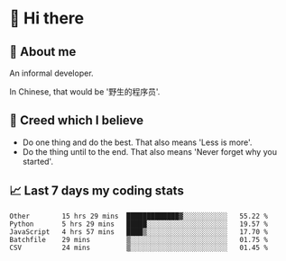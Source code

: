 # 👋 Hi there

## :speech_balloon: About me

An informal developer.

In Chinese, that would be '野生的程序员'.

## :see_no_evil: Creed which I believe

- Do one thing and do the best. That also means 'Less is more'.
- Do the thing until to the end. That also means 'Never forget why you started'.

## :chart_with_upwards_trend: Last 7 days my coding stats

<!--START_SECTION:waka-->
```text
Other        15 hrs 29 mins  █████████████▓░░░░░░░░░░░   55.22 % 
Python       5 hrs 29 mins   █████░░░░░░░░░░░░░░░░░░░░   19.57 % 
JavaScript   4 hrs 57 mins   ████▒░░░░░░░░░░░░░░░░░░░░   17.70 % 
Batchfile    29 mins         ▒░░░░░░░░░░░░░░░░░░░░░░░░   01.75 % 
CSV          24 mins         ▒░░░░░░░░░░░░░░░░░░░░░░░░   01.45 % 
```
<!--END_SECTION:waka-->
